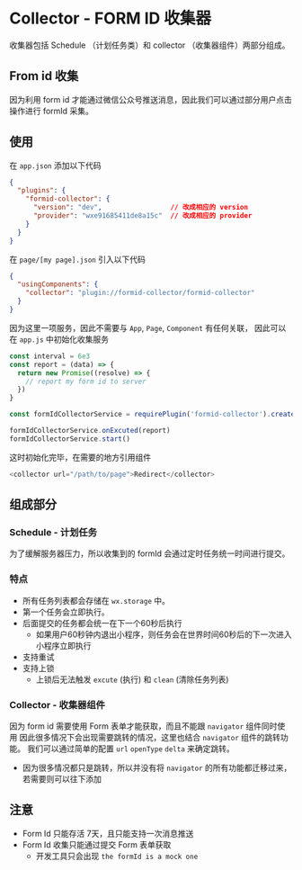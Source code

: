 # Collector - FORM ID 收集器

收集器包括 Schedule （计划任务类）和 collector （收集器组件）两部分组成。

## From id 收集

因为利用 form id 才能通过微信公众号推送消息，因此我们可以通过部分用户点击操作进行 formId 采集。

## 使用

在 `app.json` 添加以下代码

```json
{
  "plugins": {
    "formid-collector": {
      "version": "dev",                 // 改成相应的 version
      "provider": "wxe91685411de8a15c"  // 改成相应的 provider
    }
  }
}
```

在 `page/[my page].json` 引入以下代码

```json
{
  "usingComponents": {
    "collector": "plugin://formid-collector/formid-collector"
  }
}
```

因为这里一项服务，因此不需要与 `App`, `Page`, `Component` 有任何关联，
因此可以在 `app.js` 中初始化收集服务

```js
const interval = 6e3
const report = (data) => {
  return new Promise((resolve) => {
    // report my form id to server
  })
}

const formIdCollectorService = requirePlugin('formid-collector').create({ interval })

formIdCollectorService.onExcuted(report)
formIdCollectorService.start()
```

这时初始化完毕，在需要的地方引用组件

```js
<collector url="/path/to/page">Redirect</collector>
```

## 组成部分

### Schedule - 计划任务

为了缓解服务器压力，所以收集到的 formId 会通过定时任务统一时间进行提交。

### 特点

- 所有任务列表都会存储在 `wx.storage` 中。
- 第一个任务会立即执行。
- 后面提交的任务都会统一在下一个60秒后执行
  - 如果用户60秒钟内退出小程序，则任务会在世界时间60秒后的下一次进入小程序立即执行
- 支持重试
- 支持上锁
  - 上锁后无法触发 `excute` (执行) 和 `clean` (清除任务列表)

### Collector - 收集器组件

因为 form id 需要使用 Form 表单才能获取，而且不能跟 `navigator` 组件同时使用
因此很多情况下会出现需要跳转的情况，这里也结合 `navigator` 组件的跳转功能。
我们可以通过简单的配置 `url` `openType` `delta` 来确定跳转。

* 因为很多情况都只是跳转，所以并没有将 `navigator` 的所有功能都迁移过来，若需要则可以往下添加

## 注意

- Form Id 只能存活 7天，且只能支持一次消息推送
- Form Id 收集只能通过提交 Form 表单获取
  - 开发工具只会出现 `the formId is a mock one`
